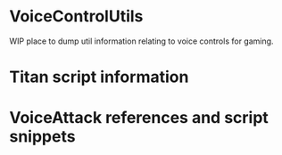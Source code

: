 # VoiceControlUtils
WIP place to dump util information relating to voice controls for gaming. 

# Titan script information


# VoiceAttack references and script snippets
